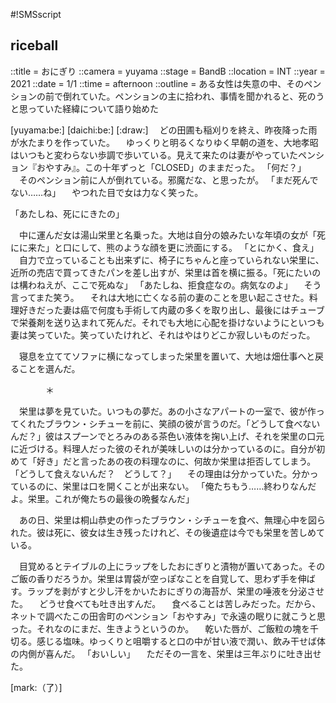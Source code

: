 #!SMSscript

## riceball

::title = おにぎり
::camera = yuyama
::stage = BandB
::location = INT
::year = 2021
::date = 1/1
::time = afternoon
::outline = ある女性は失意の中、そのペンションの前で倒れていた。ペンションの主に拾われ、事情を聞かれると、死のうと思っていた経緯について語り始めた

[yuyama:be:]
[daichi:be:]
[:draw:]
　どの田圃も稲刈りを終え、昨夜降った雨が水たまりを作っていた。
　ゆっくりと明るくなりゆく早朝の道を、大地孝昭はいつもと変わらない歩調で歩いている。見えて来たのは妻がやっていたペンション『おやすみ』。この十年ずっと「CLOSED」のままだった。
「何だ？」
　そのペンション前に人が倒れている。邪魔だな、と思ったが。
「まだ死んでない……ね」
　やつれた目で女は力なく笑った。

「あたしね、死ににきたの」

　中に運んだ女は湯山栄里と名乗った。大地は自分の娘みたいな年頃の女が「死にに来た」と口にして、熊のような顔を更に渋面にする。
「とにかく、食え」
　自力で立っていることも出来ずに、椅子にちゃんと座っていられない栄里に、近所の売店で買ってきたパンを差し出すが、栄里は首を横に振る。「死にたいのは構わねえが、ここで死ぬな」
「あたしね、拒食症なの。病気なのよ」
　そう言ってまた笑う。
　それは大地に亡くなる前の妻のことを思い起こさせた。料理好きだった妻は癌で何度も手術して内蔵の多くを取り出し、最後にはチューブで栄養剤を送り込まれて死んだ。それでも大地に心配を掛けないようにといつも妻は笑っていた。笑っていたけれど、それはやはりどこか寂しいものだった。

　寝息を立ててソファに横になってしまった栄里を置いて、大地は畑仕事へと戻ることを選んだ。


　　　　＊


　栄里は夢を見ていた。いつもの夢だ。あの小さなアパートの一室で、彼が作ってくれたブラウン・シチューを前に、笑顔の彼が言うのだ。「どうして食べないんだ？」彼はスプーンでとろみのある茶色い液体を掬い上げ、それを栄里の口元に近づける。料理人だった彼のそれが美味しいのは分かっているのに。自分が初めて「好き」だと言ったあの夜の料理なのに、何故か栄里は拒否してしまう。
「どうして食えないんだ？　どうして？」
　その理由は分かっていた。分かっているのに、栄里は口を開くことが出来ない。
「俺たちもう……終わりなんだよ。栄里。これが俺たちの最後の晩餐なんだ」

　あの日、栄里は桐山恭史の作ったブラウン・シチューを食べ、無理心中を図られた。彼は死に、彼女は生き残ったけれど、その後遺症は今でも栄里を苦しめている。

　目覚めるとテイブルの上にラップをしたおにぎりと漬物が置いてあった。そのご飯の香りだろうか。栄里は胃袋が空っぽなことを自覚して、思わず手を伸ばす。ラップを剥がすと少し汗をかいたおにぎりの海苔が、栄里の唾液を分泌させた。
　どうせ食べても吐き出すんだ。
　食べることは苦しみだった。だから、ネットで調べたこの田舎町のペンション「おやすみ」で永遠の眠りに就こうと思った。それなのにまだ、生きようというのか。
　乾いた唇が、ご飯粒の塊を千切る。感じる塩味。ゆっくりと咀嚼すると口の中が甘い液で潤い、飲み干せば体の内側が喜んだ。
「おいしい」
　ただその一言を、栄里は三年ぶりに吐き出せた。

[mark:（了）]
